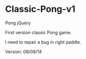 Classic-Pong-v1
===============

Pong jQuery


First version classic Pong game.

I need to repair a bug in right paddle.

Version: 08/08/14
